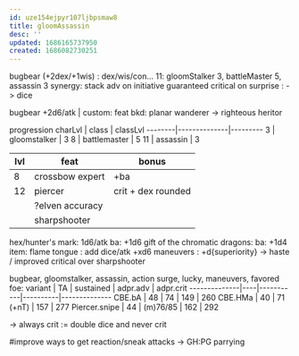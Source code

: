 ```yaml
---
id: uze154ejpyr107ljbpsmaw8
title: gloomAssassin
desc: ''
updated: 1686165737950
created: 1686082730251
---
```


bugbear (+2dex/+1wis) : dex/wis/con...
11: gloomStalker 3, battleMaster 5, assassin 3
synergy:
  stack adv on initiative
  guaranteed critical on surprise :
  -> dice

bugbear +2d6/atk | custom: feat
bkd: planar wanderer
  -> righteous heritor

progression
charLvl | class        | classLvl
--------|--------------|---------
3       | gloomstalker | 3
8       | battlemaster | 5
11      | assassin     | 3

lvl | feat            | bonus
----|-----------------|-------------------
8   | crossbow expert | +ba
12  | piercer         | crit + dex rounded
    | ?elven accuracy |
    | sharpshooter    |

hex/hunter's mark: 1d6/atk ba: +1d6
gift of the chromatic dragons: ba: +1d4
item: flame tongue : add dice/atk +xd6
maneuvers : +d{superiority}
-> haste / improved critical over sharpshooter

bugbear, gloomstalker, assassin, action surge, lucky, maneuvers, favored foe:
variant       | TA | sustained | adpr.adv | adpr.crit
--------------|----|-----------|----------|--------------
CBE.bA        | 48 | 74        | 149      | 260
CBE.HMa       | 40 | 71 (+nT)  | 157      | 277
Piercer.snipe | 44 | (m)76/85  | 162      | 292

-> always crit := double dice and never crit

#improve ways to get reaction/sneak attacks
-> GH:PG parrying
